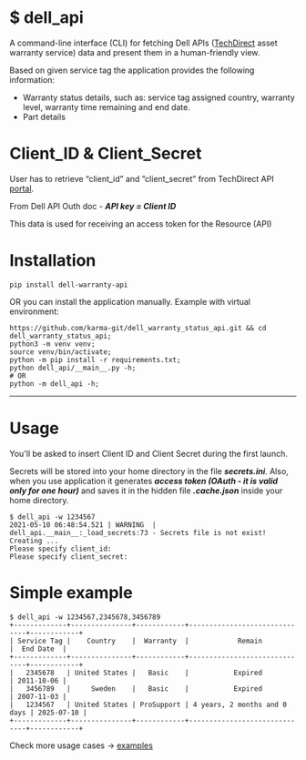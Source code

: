 # $ dell_api
A command-line interface (CLI) for fetching Dell APIs ([TechDirect](https://techdirect.dell.com/portal/AboutAPIs.aspx) asset warranty service) data and present them in a human-friendly view.

Based on given service tag the application provides the following information:
- Warranty status details, such as: service tag assigned country, warranty level, warranty time remaining and end date.
- Part details
# Client_ID & Client_Secret
User has to retrieve “client_id” and ”client_secret” from TechDirect API [portal](https://techdirect.dell.com/portal.30/Login.aspx).

From Dell API Outh doc - ***API key = Client ID***

This data is used for receiving an access token for the Resource (API)

# Installation 
`pip install dell-warranty-api`

OR you can install the application manually. Example with virtual environment:
```
https://github.com/karma-git/dell_warranty_status_api.git && cd dell_warranty_status_api;
python3 -m venv venv;
source venv/bin/activate;
python -m pip install -r requirements.txt;
python dell_api/__main__.py -h;
# OR
python -m dell_api -h;  
```
____
# Usage 
You'll be asked to insert Client ID and Client Secret during the first launch.

Secrets will be stored into your home directory in the file ***secrets.ini***.
Also, when you use application it generates ***access token (OAuth - it is valid only for one hour)*** and saves it in the hidden file ***.cache.json*** inside your home directory.
```
$ dell_api -w 1234567
2021-05-10 06:48:54.521 | WARNING  | dell_api.__main__:_load_secrets:73 - Secrets file is not exist! Creating ...
Please specify client_id:
Please specify client_secret:
```
# Simple example
```
$ dell_api -w 1234567,2345678,3456789
+-------------+---------------+------------+------------------------------+------------+
| Service Tag |    Country    |  Warranty  |            Remain            |  End Date  |
+-------------+---------------+------------+------------------------------+------------+
|   2345678   | United States |   Basic    |           Expired            | 2011-10-06 |
|   3456789   |     Sweden    |   Basic    |           Expired            | 2007-11-03 |
|   1234567   | United States | ProSupport | 4 years, 2 months and 0 days | 2025-07-10 |
+-------------+---------------+------------+------------------------------+------------+
```
Check more usage cases -> [examples](https://github.com/karma-git/dell_warranty_status_api/blob/master/EXAMPLES.md)


                                                                
